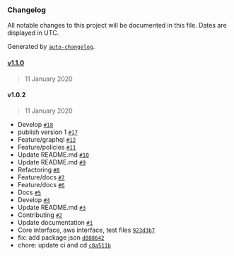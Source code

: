 ### Changelog

All notable changes to this project will be documented in this file. Dates are displayed in UTC.

Generated by [`auto-changelog`](https://github.com/CookPete/auto-changelog).

#### [v1.1.0](https://github.com/youngapp/yap/compare/v1.0.2...v1.1.0)

> 11 January 2020

#### v1.0.2

> 11 January 2020

- Develop [`#18`](https://github.com/youngapp/yap/pull/18)
- publish version 1 [`#17`](https://github.com/youngapp/yap/pull/17)
- Feature/graphql [`#12`](https://github.com/youngapp/yap/pull/12)
- Feature/policies [`#11`](https://github.com/youngapp/yap/pull/11)
- Update README.md [`#10`](https://github.com/youngapp/yap/pull/10)
- Update README.md [`#9`](https://github.com/youngapp/yap/pull/9)
- Refactoring [`#8`](https://github.com/youngapp/yap/pull/8)
- Feature/docs [`#7`](https://github.com/youngapp/yap/pull/7)
- Feature/docs [`#6`](https://github.com/youngapp/yap/pull/6)
- Docs [`#5`](https://github.com/youngapp/yap/pull/5)
- Develop [`#4`](https://github.com/youngapp/yap/pull/4)
- Update README.md [`#3`](https://github.com/youngapp/yap/pull/3)
- Contributing [`#2`](https://github.com/youngapp/yap/pull/2)
- Update documentation [`#1`](https://github.com/youngapp/yap/pull/1)
- Core interface, aws interface, test files [`923d3b7`](https://github.com/youngapp/yap/commit/923d3b7404e84e1a63cabf40e20c1b8f9d4a938a)
- fix: add package json [`d088642`](https://github.com/youngapp/yap/commit/d088642858985d1ca5e5ab7c94082ef15ec52eba)
- chore: update ci and cd [`c8a511b`](https://github.com/youngapp/yap/commit/c8a511bd0a3d7b9b9f6b17ecf3c8389e634b7ee1)
